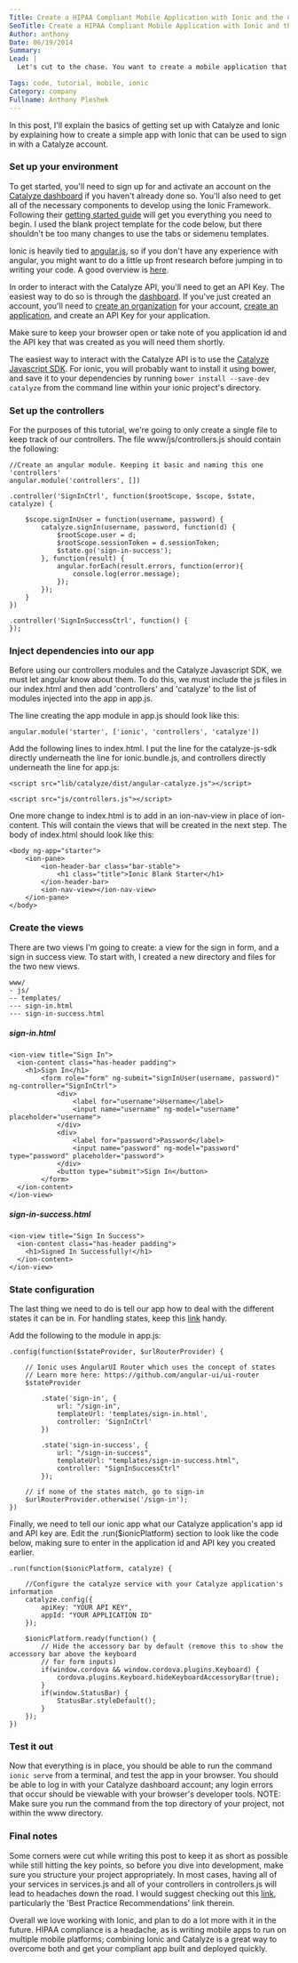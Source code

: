 ```yaml
---
Title: Create a HIPAA Compliant Mobile Application with Ionic and the Catalyze API
SeoTitle: Create a HIPAA Compliant Mobile Application with Ionic and the Catalyze API
Author: anthony
Date: 06/19/2014
Summary: 
Lead: |
  Let's cut to the chase. You want to create a mobile application that stores PHI (protected health information), and you want to get it to users as fast as possible. A good option for reaching your customers quickly, without spending time becoming a HIPAA expert, is by using the Catalyze HIPAA Compliant Backend as a Service (BaaS) for storing your data and [Ionic](http://ionicframework.com/) for developing your mobile app.

Tags: code, tutorial, mobile, ionic
Category: company
Fullname: Anthony Pleshek
---
```

In this post, I'll explain the basics of getting set up with Catalyze and Ionic by explaining how to create a simple app with Ionic that can be used to sign in with a Catalyze account.

### Set up your environment

To get started, you'll need to sign up for and activate an account on the [Catalyze dashboard](https://dashboard.catalyze.io/signup) if you haven't already done so. You'll also need to get all of the necessary components to develop using the Ionic Framework. Following their [getting started guide](http://ionicframework.com/getting-started/) will get you everything you need to begin. I used the blank project template for the code below, but there shouldn't be too many changes to use the tabs or sidemenu templates.

Ionic is heavily tied to [angular.js](https://angularjs.org/), so if you don't have any experience with angular, you might want to do a little up front research before jumping in to writing your code. A good overview is [here](http://stephanebegaudeau.tumblr.com/post/48776908163/everything-you-need-to-understand-to-start-with).

In order to interact with the Catalyze API, you'll need to get an API Key. The easiest way to do so is through the [dashboard](https://dashboard.catalyze.io). If you've just created an account, you'll need to [create an organization](https://dashboard.catalyze.io/account) for your account, [create an application](https://dashboard.catalyze.io/applications), and create an API Key for your application.

Make sure to keep your browser open or take note of you application id and the API key that was created as you will need them shortly.

The easiest way to interact with the Catalyze API is to use the [Catalyze Javascript SDK](https://github.com/catalyzeio/catalyze-js-sdk). For ionic, you will probably want to install it using bower, and save it to your dependencies by running `bower install --save-dev catalyze` from the command line within your ionic project's directory.

### Set up the controllers

For the purposes of this tutorial, we're going to only create a single file to keep track of our controllers. The file www/js/controllers.js should contain the following:

```
//Create an angular module. Keeping it basic and naming this one 'controllers'
angular.module('controllers', [])

.controller('SignInCtrl', function($rootScope, $scope, $state, catalyze) {

	$scope.signInUser = function(username, password) {
		catalyze.signIn(username, password, function(d) {
			$rootScope.user = d;
			$rootScope.sessionToken = d.sessionToken;
			$state.go('sign-in-success');
		}, function(result) {
			angular.forEach(result.errors, function(error){
				console.log(error.message);
			});
		});
	}
})

.controller('SignInSuccessCtrl', function() {
});
```

### Inject dependencies into our app

Before using our controllers modules and the Catalyze Javascript SDK, we must let angular know about them. To do this, we must include the js files in our index.html and then add 'controllers' and 'catalyze' to the list of modules injected into the app in app.js.

The line creating the app module in app.js should look like this:

	angular.module('starter', ['ionic', 'controllers', 'catalyze'])

Add the following lines to index.html. I put the line for the catalyze-js-sdk directly underneath the line for ionic.bundle.js, and controllers directly underneath the line for app.js:

	<script src="lib/catalyze/dist/angular-catalyze.js"></script>

	<script src="js/controllers.js"></script>

One more change to index.html is to add in an ion-nav-view in place of ion-content. This will contain the views that will be created in the next step. The body of index.html should look like this:

	<body ng-app="starter">
		<ion-pane>
			<ion-header-bar class="bar-stable">
				<h1 class="title">Ionic Blank Starter</h1>
			</ion-header-bar>
			<ion-nav-view></ion-nav-view>
		</ion-pane>
	</body>

### Create the views

There are two views I'm going to create: a view for the sign in form, and a sign in success view. To start with, I created a new directory and files for the two new views.

```
www/
- js/
-- templates/
--- sign-in.html
--- sign-in-success.html
```

##### sign-in.html

```
<ion-view title="Sign In">
  <ion-content class="has-header padding">
    <h1>Sign In</h1>
		<form role="form" ng-submit="signInUser(username, password)" ng-controller="SignInCtrl">
			<div>
				<label for="username">Username</label>
				<input name="username" ng-model="username" placeholder="username">
			</div>
			<div>
				<label for="password">Password</label>
				<input name="password" ng-model="password" type="password" placeholder="password">
			</div>
			<button type="submit">Sign In</button>
		</form>
  </ion-content>
</ion-view>
```

##### sign-in-success.html

```
<ion-view title="Sign In Success">
  <ion-content class="has-header padding">
    <h1>Signed In Successfully!</h1>
  </ion-content>
</ion-view>
```

### State configuration

The last thing we need to do is tell our app how to deal with the different states it can be in. For handling states, keep this [link](https://github.com/angular-ui/ui-router) handy.

Add the following to the module in app.js:

```
.config(function($stateProvider, $urlRouterProvider) {

	// Ionic uses AngularUI Router which uses the concept of states
	// Learn more here: https://github.com/angular-ui/ui-router
	$stateProvider

		.state('sign-in', {
			url: "/sign-in", 
			templateUrl: 'templates/sign-in.html', 
			controller: 'SignInCtrl'
		})

		.state('sign-in-success', {
			url: "/sign-in-success", 
			templateUrl: "templates/sign-in-success.html", 
			controller: "SignInSuccessCtrl"
		});

	// if none of the states match, go to sign-in
	$urlRouterProvider.otherwise('/sign-in');
})
```

Finally, we need to tell our ionic app what our Catalyze application's app id and API key are. Edit the .run($ionicPlatform) section to look like the code below, making sure to enter in the application id and API key you created earlier.

```
.run(function($ionicPlatform, catalyze) {

	//Configure the catalyze service with your Catalyze application's information
	catalyze.config({
		apiKey: "YOUR API KEY", 
		appId: "YOUR APPLICATION ID"
	});

	$ionicPlatform.ready(function() {
		// Hide the accessory bar by default (remove this to show the accessory bar above the keyboard
		// for form inputs)
		if(window.cordova && window.cordova.plugins.Keyboard) {
			cordova.plugins.Keyboard.hideKeyboardAccessoryBar(true);
		}
		if(window.StatusBar) {
			StatusBar.styleDefault();
		}
	});
})
```

### Test it out

Now that everything is in place, you should be able to run the command `ionic serve` from a terminal, and test the app in your browser. You should be able to log in with your Catalyze dashboard account; any login errors that occur should be viewable with your browser's developer tools. NOTE: Make sure you run the command from the top directory of your project, not within the www directory.

### Final notes

Some corners were cut while writing this post to keep it as short as possible while still hitting the key points, so before you dive into development, make sure you structure your project appropriately. In most cases, having all of your services in services.js and all of your controllers in controllers.js will lead to headaches down the road. I would suggest checking out this [link](http://blog.angularjs.org/2014/02/an-angularjs-style-guide-and-best.html), particularly the 'Best Practice Recommendations' link therein.

Overall we love working with Ionic, and plan to do a lot more with it in the future. HIPAA compliance is a headache, as is writing mobile apps to run on multiple mobile platforms; combining Ionic and Catalyze is a great way to overcome both and get your compliant app built and deployed quickly.

